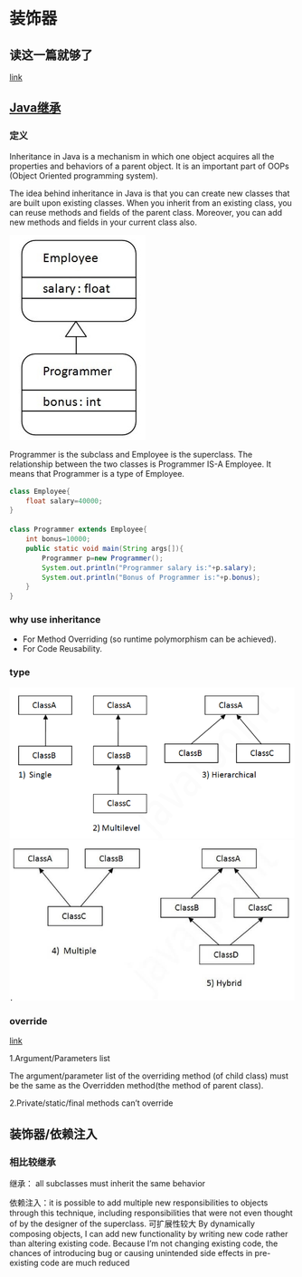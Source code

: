# 装饰器

## 读这一篇就够了

[link](https://juejin.cn/post/6844904100144889864)

## [Java继承](https://www.javatpoint.com/inheritance-in-java)

### 定义

Inheritance in Java is a mechanism in which one object acquires all the properties and behaviors of a parent object. It is an important part of OOPs (Object Oriented programming system).

The idea behind inheritance in Java is that you can create new classes that are built upon existing classes. When you inherit from an existing class, you can reuse methods and fields of the parent class. Moreover, you can add new methods and fields in your current class also.

![1](./Image/1.jpg)

Programmer is the subclass and Employee is the superclass. The relationship between the two classes is Programmer IS-A Employee. It means that Programmer is a type of Employee.

```java
class Employee{
    float salary=40000;
}

class Programmer extends Employee{
    int bonus=10000;
    public static void main(String args[]){
        Programmer p=new Programmer();
        System.out.println("Programmer salary is:"+p.salary);
        System.out.println("Bonus of Programmer is:"+p.bonus);
    }
}

```

### why use inheritance

* For Method Overriding (so runtime polymorphism can be achieved).
* For Code Reusability.

### type

![2](./Image/2.jpg)
![3](./Image/3.jpg)

### override

[link](https://javagoal.com/method-overriding-rules-in-java/)

1.Argument/Parameters list

The argument/parameter list of the overriding method (of child class) must be the same as the Overridden method(the method of parent class).

2.Private/static/final methods can’t override

## 装饰器/依赖注入

### 相比较继承

继承： all subclasses must inherit the same behavior

依赖注入：it is possible to add multiple new responsibilities to objects through this technique, including responsibilities that were not even thought of by the designer of the superclass. 可扩展性较大
By dynamically composing objects, I can add new functionality by writing new code rather than altering existing code. Because I’m not changing existing code, the chances of introducing bug or causing unintended side effects in pre-existing code are much reduced

